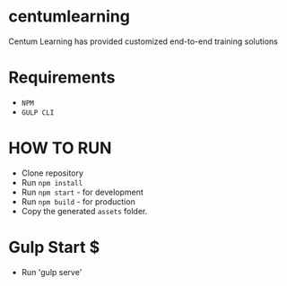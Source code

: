 # centumlearning
Centum Learning has provided customized end-to-end training solutions


# Requirements #

* `NPM`
* `GULP CLI`

# HOW TO RUN #

* Clone repository
* Run `npm install`
* Run `npm start` - for development
* Run `npm build` - for production 
* Copy the generated `assets` folder.


# Gulp Start $

* Run 'gulp serve'